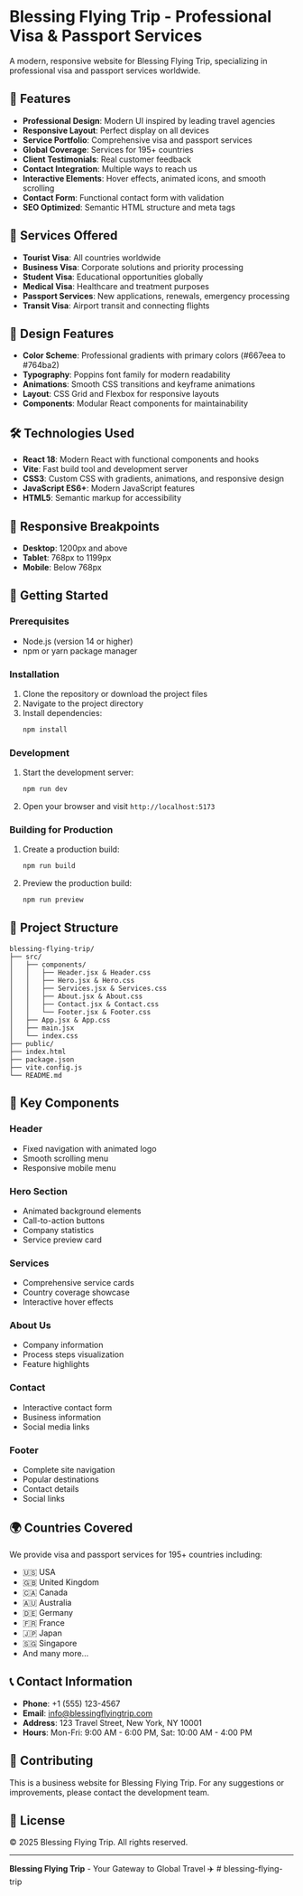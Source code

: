 # Blessing Flying Trip - Professional Visa & Passport Services

A modern, responsive website for Blessing Flying Trip, specializing in professional visa and passport services worldwide.

## 🌟 Features

- **Professional Design**: Modern UI inspired by leading travel agencies
- **Responsive Layout**: Perfect display on all devices
- **Service Portfolio**: Comprehensive visa and passport services
- **Global Coverage**: Services for 195+ countries
- **Client Testimonials**: Real customer feedback
- **Contact Integration**: Multiple ways to reach us
- **Interactive Elements**: Hover effects, animated icons, and smooth scrolling
- **Contact Form**: Functional contact form with validation
- **SEO Optimized**: Semantic HTML structure and meta tags

## 🚀 Services Offered

- **Tourist Visa**: All countries worldwide
- **Business Visa**: Corporate solutions and priority processing
- **Student Visa**: Educational opportunities globally
- **Medical Visa**: Healthcare and treatment purposes
- **Passport Services**: New applications, renewals, emergency processing
- **Transit Visa**: Airport transit and connecting flights

## 🎨 Design Features

- **Color Scheme**: Professional gradients with primary colors (#667eea to #764ba2)
- **Typography**: Poppins font family for modern readability
- **Animations**: Smooth CSS transitions and keyframe animations
- **Layout**: CSS Grid and Flexbox for responsive layouts
- **Components**: Modular React components for maintainability

## 🛠️ Technologies Used

- **React 18**: Modern React with functional components and hooks
- **Vite**: Fast build tool and development server
- **CSS3**: Custom CSS with gradients, animations, and responsive design
- **JavaScript ES6+**: Modern JavaScript features
- **HTML5**: Semantic markup for accessibility

## 📱 Responsive Breakpoints

- **Desktop**: 1200px and above
- **Tablet**: 768px to 1199px
- **Mobile**: Below 768px

## 🚀 Getting Started

### Prerequisites

- Node.js (version 14 or higher)
- npm or yarn package manager

### Installation

1. Clone the repository or download the project files
2. Navigate to the project directory
3. Install dependencies:
   ```bash
   npm install
   ```

### Development

1. Start the development server:
   ```bash
   npm run dev
   ```
2. Open your browser and visit `http://localhost:5173`

### Building for Production

1. Create a production build:
   ```bash
   npm run build
   ```
2. Preview the production build:
   ```bash
   npm run preview
   ```

## 📂 Project Structure

```
blessing-flying-trip/
├── src/
│   ├── components/
│   │   ├── Header.jsx & Header.css
│   │   ├── Hero.jsx & Hero.css
│   │   ├── Services.jsx & Services.css
│   │   ├── About.jsx & About.css
│   │   ├── Contact.jsx & Contact.css
│   │   └── Footer.jsx & Footer.css
│   ├── App.jsx & App.css
│   ├── main.jsx
│   └── index.css
├── public/
├── index.html
├── package.json
├── vite.config.js
└── README.md
```

## 🎯 Key Components

### Header
- Fixed navigation with animated logo
- Smooth scrolling menu
- Responsive mobile menu

### Hero Section
- Animated background elements
- Call-to-action buttons
- Company statistics
- Service preview card

### Services
- Comprehensive service cards
- Country coverage showcase
- Interactive hover effects

### About Us
- Company information
- Process steps visualization
- Feature highlights

### Contact
- Interactive contact form
- Business information
- Social media links

### Footer
- Complete site navigation
- Popular destinations
- Contact details
- Social links

## 🌍 Countries Covered

We provide visa and passport services for 195+ countries including:
- 🇺🇸 USA
- 🇬🇧 United Kingdom
- 🇨🇦 Canada
- 🇦🇺 Australia
- 🇩🇪 Germany
- 🇫🇷 France
- 🇯🇵 Japan
- 🇸🇬 Singapore
- And many more...

## 📞 Contact Information

- **Phone**: +1 (555) 123-4567
- **Email**: info@blessingflyingtrip.com
- **Address**: 123 Travel Street, New York, NY 10001
- **Hours**: Mon-Fri: 9:00 AM - 6:00 PM, Sat: 10:00 AM - 4:00 PM

## 🤝 Contributing

This is a business website for Blessing Flying Trip. For any suggestions or improvements, please contact the development team.

## 📄 License

© 2025 Blessing Flying Trip. All rights reserved.

---

**Blessing Flying Trip** - Your Gateway to Global Travel ✈️
#   b l e s s i n g - f l y i n g - t r i p  
 